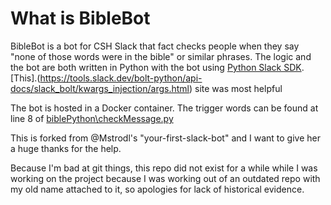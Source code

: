 # What is BibleBot

BibleBot is a bot for CSH Slack that fact checks people when they say "none of those words were in the bible" or similar phrases. The logic and the bot are both written in Python with the bot using [Python Slack SDK](https://tools.slack.dev/python-slack-sdk/). [This].(https://tools.slack.dev/bolt-python/api-docs/slack_bolt/kwargs_injection/args.html) site was most helpful 


The bot is hosted in a Docker container. The trigger words can be found at line 8 of [biblePython\checkMessage.py](https://github.com/Witten-E/bibleBot/blob/master/biblePython/checkMessage.py)

This is forked from @Mstrodl's "your-first-slack-bot" and I want to give her a huge thanks for the help.


Because I'm bad at git things, this repo did not exist for a while while I was working on the project because I was working out of an outdated repo with my old name attached to it, so apologies for lack of historical evidence.
